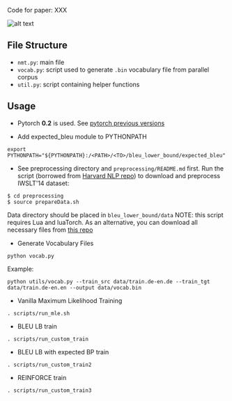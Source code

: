 Code for paper: XXX

![alt text](https://raw.githubusercontent.com/deepmipt-VladZhukov/pytorch_nmt/master/support/res.png)

## File Structure

* `nmt.py`: main file
* `vocab.py`: script used to generate `.bin` vocabulary file from parallel corpus
* `util.py`: script containing helper functions
## Usage
* Pytorch **0.2** is used. See [pytorch previous versions](http://pytorch.org/previous-versions/)

* Add expected_bleu module to PYTHONPATH

``` export PYTHONPATH="${PYTHONPATH}:/<PATH>/<TO>/bleu_lower_bound/expected_bleu" ```

* See preprocessing directory and `preprocessing/README.md` first.
Run the script (borrowed from [Harvard NLP repo](https://github.com/harvardnlp/BSO/tree/master/data_prep/MT)) to download and preprocess IWSLT'14 dataset:
```shell
$ cd preprocessing
$ source prepareData.sh
```
Data directory should be placed in ```bleu_lower_bound/data```
NOTE: this script requires Lua and luaTorch. As an alternative, you can download all necessary files from [this repo](https://github.com/pcyin/pytorch_nmt/tree/master/data)

* Generate Vocabulary Files

```
python vocab.py
```
Example:
```
python utils/vocab.py --train_src data/train.de-en.de --train_tgt data/train.de-en.en --output data/vocab.bin
```

* Vanilla Maximum Likelihood Training

```
. scripts/run_mle.sh
```
* BLEU LB train

```
. scripts/run_custom_train
```

* BLEU LB with expected BP train

```
. scripts/run_custom_train2
```

* REINFORCE train

```
. scripts/run_custom_train3
```
